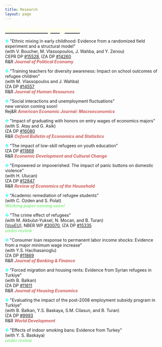```yaml
---
title: Research
layout: page
---
```


<p><font size="+2"><b><u><font color="LightYellow">Research in progress</font></u></b></font></p>

<p><b><font color="Aqua">&#10018;</font></b> "Ethnic mixing in early childhood: Evidence from a randomized field
experiment and a structural model"
<br>(with V. Boucher, M. Vlassopoulos, J. Wahba, and Y. Zenou)
<br>CEPR DP <a href="https://cepr.org/publications/dp15528" target="_blank">#15528</a>, IZA DP <a href="https://docs.iza.org/dp14260.pdf" target="_blank">#14260</a>
<br>R&R <i><b><font color="IndianRed">Journal of Political Economy</font></b></i></p>

<p><b><font color="Aqua">&#10018;</font></b> "Training teachers for diversity awareness: Impact on school outcomes of refugee children"
<br>(with M. Vlassopoulos and J. Wahba)
<br>IZA DP <a href="https://docs.iza.org/dp14557.pdf" target="_blank">#14557</a>
<br>R&R <i><b><font color="IndianRed">Journal of Human Resources</font></b></i></p>

<p><b><font color="Aqua">&#10018;</font></b> "Social interactions and unemployment fluctuations"
<br>new version coming soon!
<br>Rej&R <i><b><font color="IndianRed">American Economic Journal: Macroeconomics</font></b></i></p>

<p><b><font color="Aqua">&#10018;</font></b> "Impact of graduating with honors on entry wages of economics majors"
<br>(with S. Atay and G. Asik)
<br>IZA DP <a href="https://docs.iza.org/dp16080.pdf" target="_blank">#16080</a>
<br>R&R <i><b><font color="IndianRed">Oxford Bulletin of Economics and Statistics</font></b></i></p>

<p><b><font color="Aqua">&#10018;</font></b> "The impact of low-skill refugees on youth education"
<br>IZA DP <a href="https://docs.iza.org/dp11869.pdf" target="_blank">#11869</a>
<br>R&R <i><b><font color="IndianRed">Economic Development and Cultural Change</font></b></i></p>

<p><b><font color="Aqua">&#10018;</font></b> "Empowered or impoverished: The impact of panic buttons on domestic violence"
<br>(with H. Ulucan)
<br>IZA DP <a href="https://docs.iza.org/dp12847.pdf" target="_blank">#12847</a>
<br>R&R <i><b><font color="IndianRed">Review of Economics of the Household</font></b></i></p>

<p><b><font color="Aqua">&#10018;</font></b> "Academic remediation of refugee students"
<br>(with C. Ozden and S. Polat)
<br><i><b><font color="LightGreen">Working paper coming soon!</font></b></i></p>

<p><b><font color="Aqua">&#10018;</font></b> "The crime effect of refugees"
<br>(with M. Akbulut-Yuksel, N. Mocan, and B. Turan)
<br>[<a href="https://cepr.org/voxeu/columns/crime-effect-refugees" target="_blank">VoxEU</a>], NBER WP <a href="https://www.nber.org/papers/w30070" target="_blank">#30070</a>, IZA DP <a href="https://docs.iza.org/dp15335.pdf" target="_blank">#15335</a>
<br><i><b><font color="LightGreen">under review</font></b></i></p>

<p><b><font color="Aqua">&#10018;</font></b> "Consumer loan response to permanent labor income shocks: Evidence from a major minimum wage increase"
<br>(with Y.S. Hacihasanoglu)
<br>IZA DP <a href="https://docs.iza.org/dp10751.pdf" target="_blank">#11869</a>
<br>R&R <i><b><font color="IndianRed">Journal of Banking & Finance</font></b></i></p>

<p><b><font color="Aqua">&#10018;</font></b> "Forced migration and housing rents: Evidence from Syrian refugees in Turkiye"
<br>(with B. Balkan)
<br>IZA DP <a href="https://docs.iza.org/dp11611.pdf" target="_blank">#11611</a>
<br>R&R <i><b><font color="IndianRed">Journal of Housing Economics</font></b></i></p>

<p><b><font color="Aqua">&#10018;</font></b> "Evaluating the impact of the post-2008 employment subsidy program in Turkiye"
<br>(with B. Balkan, Y.S. Baskaya, S.M. Cilasun, and B. Turan)
<br>IZA DP <a href="https://docs.iza.org/dp9993.pdf" target="_blank">#9993</a>
<br>R&R <i><b><font color="IndianRed">World Development</font></b></i></p>

<p><b><font color="Aqua">&#10018;</font></b> "Effects of indoor smoking bans: Evidence from Turkey"
<br>(with Y. S. Baskaya)
<br><i><b><font color="LightGreen">under review</font></b></i></p>
